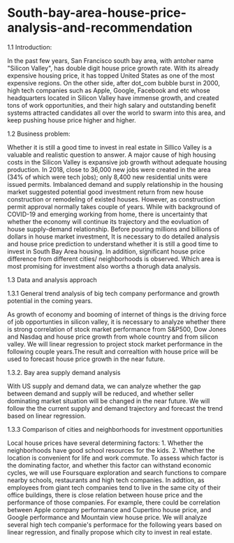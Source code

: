 # South-bay-area-house-price-analysis-and-recommendation

1.1 Introduction:

In the past few years, San Francisco south bay area, with antoher name "Silicon Valley", has double digit house price growth rate. With its already expensive housing price, it has topped United States as one of the most expensive regions. On the other side, after dot_com bubble burst in 2000, high tech companies such as Apple, Google, Facebook and etc whose headquarters located in Silicon Valley have immense growth, and created tons of work opportunities, and their high salary and outstanding benefit systems attracted candidates all over the world to swarm into this area, and keep pushing house price higher and higher. 

1.2 Business problem:

Whether it is still a good time to invest in real estate in Sillico Valley is a valuable and realistic question to answer. A major cause of high housing costs in the Silicon Valley is expansive job growth without adequate housing production. In 2018, close to 36,000 new jobs were created in the area (34% of which were tech jobs); only 8,400 new residential units were issued permits. Imbalanced demand and supply relationship in the housing market suggested potential good investment return from new house construction or remodeling of existed houses. However, as construction permit approval normally takes couple of years. While with background of COVID-19 and emerging working from home, there is uncertainty that whether the economy will continue its trajectory and the eovluation of house supply-demand relationship. Before pouring millions and billions of dollars in house market investment, It is necessary to do detailed analysis and house price prediction to understand whether it is still a good time to invest in South Bay Area housing. In addition, significant house price difference from different cities/ neighborhoods is observed. Which area is most promising for investment also worths a thorugh data analysis. 

1.3 Data and analysis approach

1.3.1 General trend analysis of big tech company performance and growth potential in the coming years. 

As growth of economy and booming of internet of things is the driving force of job opportunties in silicon valley, it is necessary to analyze whether there is strong correlation of stock market performance from S&P500, Dow Jones and Nasdaq and house price growth from whole country and from silicon valley. We will linear regression to project stock market performance in the following couple years.The result and correaltion with house price will be used to forecast house price growth in the near future.

1.3.2. Bay area supply demand analysis

With US supply and demand data, we can analyze whether the gap between demand and supply will be reduced, and whether seller dominating market situation will be changed in the near future. We will follow the the current supply and demand trajectory and forecast the trend based on linear regression.

1.3.3 Comparison of cities and neighborhoods for investment opportunities

Local house prices have several determining factors: 1. Whether the neighborhoods have good school resources for the kids. 2. Whether the location is convenient for life and work commute. To assess which factor is the dominating factor, and whether this factor can withstand economic cycles, we will use Foursquare exploration and search functions to compare nearby schools, restaurants and high tech companies. In addtion, as employees from giant tech companies tend to live in the same city of their office buildings, there is close relation between house price and the performance of those companies.  For example, there could be correlation between Apple company performance and Cupertino house price, and Google performance and Mountain view house price. We will analyze several high tech companie's performace for the following years based on linear regression, and finally propose which city to invest in real estate. 
